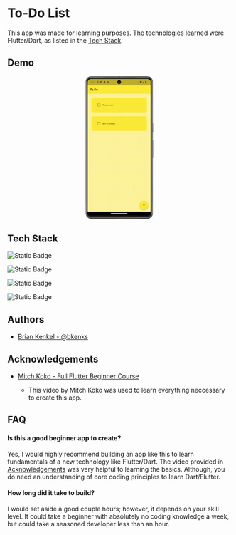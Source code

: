 # To-Do List

This app was made for learning purposes. The technologies learned were Flutter/Dart, as listed in the [Tech Stack](#Tech-Stack).
## Demo

<p align="center">
<img src="https://github.com/bkenks/TodoMobileApp/blob/main/images/To-Do%20List%20Demo.gif" width="30%" height="%"/>
</p>

## Tech Stack

![Static Badge](https://img.shields.io/badge/Flutter-f?style=for-the-badge&logo=flutter&logoColor=%2302569B&labelColor=%23212121&color=%2302569B)

![Static Badge](https://img.shields.io/badge/Dart-d?style=for-the-badge&logo=dart&logoColor=%230175C2&labelColor=%23212121&color=%230175C2)

![Static Badge](https://img.shields.io/badge/Android%20Studio-a?style=for-the-badge&logo=androidstudio&logoColor=%233DDC84&labelColor=%23212121&color=%233DDC84)

![Static Badge](https://img.shields.io/badge/Visual%20Studio%20Code-d?style=for-the-badge&logo=visualstudiocode&logoColor=%23007ACC&labelColor=%23212121&color=%23007ACC)

## Authors

- [Brian Kenkel - @bkenks](https://github.com/bkenks)

## Acknowledgements

 - [Mitch Koko - Full Flutter Beginner Course](https://www.youtube.com/watch?v=HQ_ytw58tC4)

    - This video by Mitch Koko was used to learn everything neccessary to create this app.
## FAQ

#### Is this a good beginner app to create?

Yes, I would highly recommend building an app like this to learn fundamentals of a new technology like Flutter/Dart. The video provided in [Acknowledgements](#Acknowledgments) was very helpful to learning the basics. Although, you do need an understanding of core coding principles to learn Dart/Flutter.

#### How long did it take to build?

I would set aside a good couple hours; however, it depends on your skill level. It could take a beginner with absolutely no coding knowledge a week, but could take a seasoned developer less than an hour.
